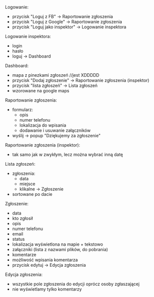 Logowanie:
- przycisk "Loguj z FB" -> Raportowanie zgłoszenia
- przycisk "Loguj z Google" -> Raportowanie zgłoszenia
- przycisk "Loguj jako inspektor" -> Logowanie inspektora

Logowanie inspektora:
- login
- hasło
- loguj -> Dashboard

Dashboard:
- mapa z pinezkami zgłoszeń //jest XDDDDD
- przycisk "Dodaj zgłoszenie" -> Raportowanie zgłoszenia (inspektor)
- przycisk "lista zgłoszeń" -> Lista zgłoszeń
- wzorowane na google maps

Raportowanie zgłoszenia:
- formularz:
  - opis
  - numer telefonu
  - lokalizacja do wpisania
  - dodawanie i usuwanie załączników
- wyślij -> popup "Dziękujemy za zgłoszenie"

Raportowanie zgłoszenia (inspektor):
- tak samo jak w zwykłym, lecz można wybrać inną datę

Lista zgłoszeń:
- zgłoszenia:
  - data
  - miejsce
  - klikalne -> Zgłoszenie
- sortowane po dacie

Zgłoszenie:
- data
- kto zgłosił
- opis
- numer telefonu
- email
- status
- lokalizacja wyświetlona na mapie + tekstowo
- załączniki (lista z nazwami plików, do pobrania)
- komentarze
- możliwość wpisania komentarza
- przycisk edytuj -> Edycja zgłoszenia

Edycja zgłoszenia:
- wszystkie pole zgłoszenia do edycji oprócz osoby zgłaszającej
- nie wyświetlamy tylko komentarzy